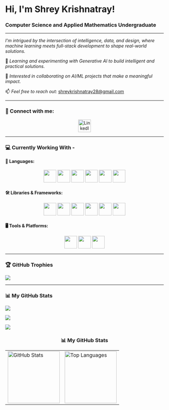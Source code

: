 <h1 align="left">Hi, I'm Shrey Krishnatray!</h1>
<h3 align="left">Computer Science and Applied Mathematics Undergraduate</h3>

---

*I'm intrigued by the intersection of intelligence, data, and design, where machine learning meets full-stack development to shape real-world solutions.*

🌱 *Learning and experimenting with Generative AI to build intelligent and practical solutions.*

👯 *Interested in collaborating on AI/ML projects that make a meaningful impact.*

📫 *Feel free to reach out:*  shreykrishnatray28@gmail.com


---

### 🔗 Connect with me:
<p align="center">
<a href="https://www.linkedin.com/in/shrey-krishnatray-3395ba273/" target="blank"><img align="center" src="https://cdn.jsdelivr.net/gh/devicons/devicon/icons/linkedin/linkedin-original.svg" alt="LinkedIn" height="40" /></a>


---

### 💻 Currently Working With -


#### 📝 Languages:
<p align="center">
<img src="https://cdn.jsdelivr.net/gh/devicons/devicon/icons/python/python-original.svg" height="40"/>

<img src="https://cdn.jsdelivr.net/gh/devicons/devicon/icons/java/java-original.svg" height="40"/>

<img src="https://cdn.jsdelivr.net/gh/devicons/devicon/icons/c/c-original.svg" height="40"/>

<img src="https://cdn.jsdelivr.net/gh/devicons/devicon/icons/javascript/javascript-original.svg" height="40"/>

<img src="https://cdn.jsdelivr.net/gh/devicons/devicon/icons/html5/html5-original.svg" height="40"/>

<img src="https://cdn.jsdelivr.net/gh/devicons/devicon/icons/css3/css3-original.svg" height="40"/>
</p>

#### 🛠️ Libraries & Frameworks:
<p align="center">
<img src="https://cdn.jsdelivr.net/gh/devicons/devicon/icons/react/react-original.svg" height="40"/>

<img src="https://cdn.jsdelivr.net/gh/devicons/devicon/icons/numpy/numpy-original.svg" height="40"/>

<img src="https://cdn.jsdelivr.net/gh/devicons/devicon/icons/matplotlib/matplotlib-original.svg" height="40"/>

<img src="https://camo.githubusercontent.com/d1add74e4e24c0cf4c93483c28654a75a088782e6e4df8a55a1f79bdd2894f36/68747470733a2f2f63646e2e6a7364656c6976722e6e65742f67682f64657669636f6e732f64657669636f6e406c61746573742f69636f6e732f7363696b69746c6561726e2f7363696b69746c6561726e2d6f726967696e616c2e737667" height="40"/>

<img src="https://cdn.jsdelivr.net/gh/devicons/devicon/icons/pytorch/pytorch-original.svg" height="40"/>

<img src="https://cdn.jsdelivr.net/gh/devicons/devicon/icons/jupyter/jupyter-original.svg" height="40"/>
</p>

#### 🖥️ Tools & Platforms:
<p align="center">
<img src="https://cdn.jsdelivr.net/gh/devicons/devicon/icons/docker/docker-original.svg" height="40"/>

<img src="https://cdn.jsdelivr.net/gh/devicons/devicon/icons/git/git-original.svg" height="40"/>

<img src="https://cdn.jsdelivr.net/gh/devicons/devicon/icons/vscode/vscode-original.svg" height="40"/>
</p>

---

### 🏆 GitHub Trophies

![](https://github-profile-trophy.vercel.app/?username=Shreykrishnatray&theme=radical&no-frame=false&no-bg=true&margin-w=4)

---

### 📊 My GitHub Stats

![](https://github-readme-stats.vercel.app/api?username=Shreykrishnatray&theme=radical&hide=grade)

![](https://github-readme-streak-stats.herokuapp.com/?user=Shreykrishnatray&theme=radical)

![](https://github-readme-stats.vercel.app/api/top-langs/?username=Shreykrishnatray&layout=compact&theme=radical)

<div align="center">

### 📊 My GitHub Stats

<table>
  <tr>
    <td>
      <img src="https://github-readme-stats.vercel.app/api?username=Shreykrishnatray&show_icons=true&theme=radical&hide_rank=true&hide_title=false" alt="GitHub Stats" height="165"/>
    </td>
    <td>
      <img src="https://github-readme-stats.vercel.app/api/top-langs/?username=Shreykrishnatray&layout=compact&theme=radical&hide_title=false" alt="Top Languages" height="165"/>
    </td>
  </tr>
</table>

</div>

